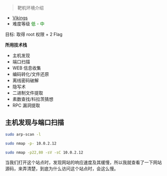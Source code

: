 > 靶机环境介绍
+ [Vikings](https://download.vulnhub.com/vikings/Vikings.ova) 
+ 难度等级 <font color=green>低 - 中</font>

目标:
取得 root 权限 + 2 Flag


**所用技术栈**
+ 主机发现
+ 端口扫描
+ WEB 信息收集
+ 编码转化/文件还原
+ 离线密码破解
+ 隐写术
+ 二进制文件提取
+ 素数查找/科拉茨猜想
+ RPC 漏洞提取


## 主机发现与端口扫描

```bash
sudo arp-scan -l
```

```bash
sudo nmap -p- 10.0.2.12
```

```bash
sudo nmap -p22,80 -sV -sC 10.0.2.12
```


当我们打开这个站点时，发现网站的响应速度及其缓慢，所以我就查看了一下网站源码，来弄清楚，到底为什么访问这个站点时，会这么慢。
